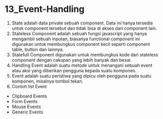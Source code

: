# 13_Event-Handling

1. State adalah data private sebuah component. Data ini hanya tersedia untuk component tersebut dan tidak bisa di akses dari component lain.
2. Stateless Component adalah sebuah fungsi javascript yang hanya mengambil sebuah inputan, biasanya functional component ini digunakan untuk membungkus component kecil seperti component table, button dan lainnya.
3. Statefull Component digunakan untuk membungkus kode dari stateless component dengan cakupan yang lebih banyak dan besar.
4. Handling Event adalah suatu metode untuk menangani sebuah event atau aksi yang diberikan pengguna kepada suatu komponen.
5. Event adalah suatu peristiwa yang dipicu oleh pengguna pada suatu komponen, misalnya tombol tekan.
6. Contoh list Event
- Clipboard Events
- Form Events
- Mouse Events
- Generic Events